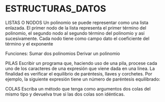 # ESTRUCTURAS_DATOS

LISTAS O NODOS
Un polinomio se puede representar como una lista enlazada. El primer nodo de la lista representa el
primer término del polinomio, el segundo nodo al segundo término del polinomio y así sucesivamente.
Cada nodo tiene como campo dato el coeficiente del término y el exponente

Funciones:
Sumar dos polinomios
Derivar un polinomio


PILAS
Escribir un programa que, haciendo uso de una pila, procese cada uno de los caracteres de una
expresión que viene dada en una linea. La finalidad es verificar el equilibrio de paréntesis, llaves y
corchetes. Por ejemplo, la siguiente expresión tiene un número de paréntesis equilibrado:

COLAS
Escriba un método que tenga como argumentos dos colas del mismo tipo y devuelva true si las dos
colas son idénticas.
